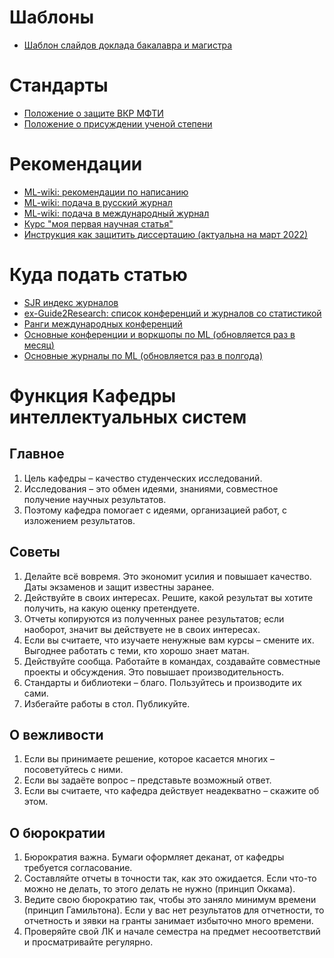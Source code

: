 # Шаблоны
* [Шаблон слайдов доклада бакалавра и магистра](http://www.machinelearning.ru/wiki/images/3/38/Surname2021TitleSlides.zip)

# Стандарты
* [Положение о защите ВКР МФТИ](https://mipt.ru/docs/download.php?code=prikaz_ob_utverzhdenii_polozheniya_o_vypusknoy_kvalikafitsionnoy_rabote_studentov_mfti_49_1_ot_21_01)
* [Положение о присуждении ученой степени](http://www.consultant.ru/document/cons_doc_LAW_152458/3accc895434fd7ce6fd7d8f8a570ab064e960560/)

# Рекомендации 
* [ML-wiki: рекомендации по написанию](http://www.machinelearning.ru/wiki/index.php?title=%D0%9D%D0%B0%D0%BF%D0%B8%D1%81%D0%B0%D0%BD%D0%B8%D0%B5_%D0%BE%D1%82%D1%87%D1%91%D1%82%D0%BE%D0%B2_%D0%B8_%D1%81%D1%82%D0%B0%D1%82%D0%B5%D0%B9_%28%D1%80%D0%B5%D0%BA%D0%BE%D0%BC%D0%B5%D0%BD%D0%B4%D0%B0%D1%86%D0%B8%D0%B8%29)
* [ML-wiki: подача в русский журнал](http://www.machinelearning.ru/wiki/index.php?title=%D0%90%D0%B2%D1%82%D0%BE%D0%BC%D0%B0%D1%82%D0%B8%D0%B7%D0%B0%D1%86%D0%B8%D1%8F_%D0%B8_%D1%81%D1%82%D0%B0%D0%BD%D0%B4%D0%B0%D1%80%D1%82%D0%B8%D0%B7%D0%B0%D1%86%D0%B8%D1%8F_%D0%BD%D0%B0%D1%83%D1%87%D0%BD%D1%8B%D1%85_%D0%B8%D1%81%D1%81%D0%BB%D0%B5%D0%B4%D0%BE%D0%B2%D0%B0%D0%BD%D0%B8%D0%B9_%28%D0%BF%D1%80%D0%B0%D0%BA%D1%82%D0%B8%D0%BA%D0%B0%2C_%D0%92.%D0%92._%D0%A1%D1%82%D1%80%D0%B8%D0%B6%D0%BE%D0%B2%29#.D0.9A.D0.B0.D0.BA_.D0.BF.D0.BE.D0.B4.D0.B0.D1.82.D1.8C_.D1.81.D1.82.D0.B0.D1.82.D1.8C.D1.8E_.D0.B2_.D1.80.D1.83.D1.81.D1.81.D0.BA.D0.B8.D0.B9_.D0.B6.D1.83.D1.80.D0.BD.D0.B0.D0.BB)
* [ML-wiki: подача в международный журнал](http://www.machinelearning.ru/wiki/index.php?title=%D0%90%D0%B2%D1%82%D0%BE%D0%BC%D0%B0%D1%82%D0%B8%D0%B7%D0%B0%D1%86%D0%B8%D1%8F_%D0%B8_%D1%81%D1%82%D0%B0%D0%BD%D0%B4%D0%B0%D1%80%D1%82%D0%B8%D0%B7%D0%B0%D1%86%D0%B8%D1%8F_%D0%BD%D0%B0%D1%83%D1%87%D0%BD%D1%8B%D1%85_%D0%B8%D1%81%D1%81%D0%BB%D0%B5%D0%B4%D0%BE%D0%B2%D0%B0%D0%BD%D0%B8%D0%B9_%28%D0%BF%D1%80%D0%B0%D0%BA%D1%82%D0%B8%D0%BA%D0%B0%2C_%D0%92.%D0%92._%D0%A1%D1%82%D1%80%D0%B8%D0%B6%D0%BE%D0%B2%29#.D0.9A.D0.B0.D0.BA_.D0.BF.D0.BE.D0.B4.D0.B0.D1.82.D1.8C_.D1.81.D1.82.D0.B0.D1.82.D1.8C.D1.8E_.D0.B2_.D0.BC.D0.B5.D0.B6.D0.B4.D1.83.D0.BD.D0.B0.D1.80.D0.BE.D0.B4.D0.BD.D1.8B.D0.B9_.D0.B6.D1.83.D1.80.D0.BD.D0.B0.D0.BB)
* [Курс "моя первая научная статья"](../../course/automation_scientific_research/index.html)
* [Инструкция как защитить диссертацию (актуальна на март 2022)](https://docs.google.com/document/d/1TzV5e7-7WhPwLzgyWidYykx2HlXYs0g4pBrr28dpbrk/edit?usp=sharing)

# Куда подать статью
* [SJR индекс журналов](https://www.scimagojr.com/)
* [ex-Guide2Research: список конференций и журналов со статистикой](https://research.com/)
* [Ранги международных конференций](http://www.conferenceranks.com/)
* [Основные конференции и воркшопы по ML  (обновляется раз в месяц)](https://tinyurl.com/bahleg-conf)
* [Основные журналы по ML  (обновляется раз в полгода)](https://tinyurl.com/bahleg-journals)

# Функция Кафедры интеллектуальных систем

## Главное
1. Цель кафедры – качество студенческих исследований. 
2. Исследования – это обмен идеями, знаниями, совместное получение научных результатов.
3. Поэтому кафедра помогает с идеями, организацией работ, с изложением результатов. 

## Советы
 1. Делайте всё вовремя. Это экономит усилия и повышает качество. Даты экзаменов и защит известны заранее.
 2. Действуйте в своих интересах. Решите, какой результат вы хотите получить, на какую оценку претендуете. 
 3. Отчеты копируются из полученных ранее результатов; если наоборот, значит вы действуете не в своих интересах. 
 4. Если вы считаете, что изучаете ненужные вам курсы – смените их.  Выгоднее работать с теми, кто хорошо знает матан. 
 5. Действуйте сообща. Работайте в командах, создавайте совместные проекты и обсуждения. Это повышает производительность. 
 6. Стандарты и библиотеки – благо. Пользуйтесь и производите их сами.
 7. Избегайте работы в стол. Публикуйте.

## О вежливости
 1. Если вы принимаете решение, которое касается многих – посоветуйтесь с ними.
 2. Если вы задаёте вопрос – представьте возможный ответ.
 3. Если вы считаете, что кафедра действует неадекватно – скажите об этом.

## О бюрократии
 1. Бюрократия важна. Бумаги оформляет деканат, от кафедры требуется согласование. 
 2. Составляйте отчеты в точности так, как это ожидается. Если что-то можно не делать, то этого делать не нужно (принцип Оккама). 
 3. Ведите свою бюрократию так, чтобы это заняло минимум времени (принцип Гамильтона). Если у вас нет результатов для отчетности, то отчетность и зявки на гранты занимает избыточно много времени.
 4. Проверяйте свой ЛК и начале семестра на предмет несоответствий и просматривайте регулярно.
